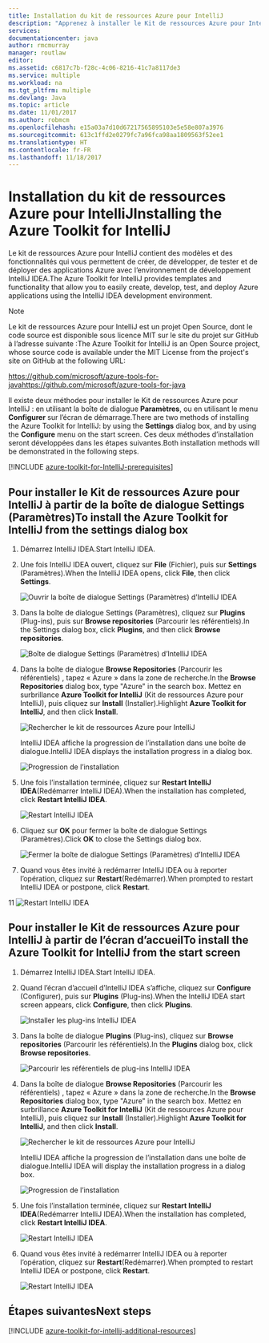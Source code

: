 ```yaml
---
title: Installation du kit de ressources Azure pour IntelliJ
description: "Apprenez à installer le Kit de ressources Azure pour IntelliJ IDEA."
services: 
documentationcenter: java
author: rmcmurray
manager: routlaw
editor: 
ms.assetid: c6817c7b-f28c-4c06-8216-41c7a8117de3
ms.service: multiple
ms.workload: na
ms.tgt_pltfrm: multiple
ms.devlang: Java
ms.topic: article
ms.date: 11/01/2017
ms.author: robmcm
ms.openlocfilehash: e15a03a7d10d67217565895103e5e58e807a3976
ms.sourcegitcommit: 613c1ffd2e0279fc7a96fca98aa1809563f52ee1
ms.translationtype: HT
ms.contentlocale: fr-FR
ms.lasthandoff: 11/18/2017
---
```

# <a name="installing-the-azure-toolkit-for-intellij"></a><span data-ttu-id="651cd-103">Installation du kit de ressources Azure pour IntelliJ</span><span class="sxs-lookup"><span data-stu-id="651cd-103">Installing the Azure Toolkit for IntelliJ</span></span>

<span data-ttu-id="651cd-104">Le kit de ressources Azure pour IntelliJ contient des modèles et des fonctionnalités qui vous permettent de créer, de développer, de tester et de déployer des applications Azure avec l’environnement de développement IntelliJ IDEA.</span><span class="sxs-lookup"><span data-stu-id="651cd-104">The Azure Toolkit for IntelliJ provides templates and functionality that allow you to easily create, develop, test, and deploy Azure applications using the IntelliJ IDEA development environment.</span></span>

> [!NOTE] 
> 
> <span data-ttu-id="651cd-105">Le kit de ressources Azure pour IntelliJ est un projet Open Source, dont le code source est disponible sous licence MIT sur le site du projet sur GitHub à l’adresse suivante :</span><span class="sxs-lookup"><span data-stu-id="651cd-105">The Azure Toolkit for IntelliJ is an Open Source project, whose source code is available under the MIT License from the project's site on GitHub at the following URL:</span></span> 
> 
> <span data-ttu-id="651cd-106"><https://github.com/microsoft/azure-tools-for-java></span><span class="sxs-lookup"><span data-stu-id="651cd-106"><https://github.com/microsoft/azure-tools-for-java></span></span> 
> 

<span data-ttu-id="651cd-107">Il existe deux méthodes pour installer le Kit de ressources Azure pour IntelliJ : en utilisant la boîte de dialogue **Paramètres**, ou en utilisant le menu **Configurer** sur l’écran de démarrage.</span><span class="sxs-lookup"><span data-stu-id="651cd-107">There are two methods of installing the Azure Toolkit for IntelliJ: by using the **Settings** dialog box, and by using the **Configure** menu on the start screen.</span></span> <span data-ttu-id="651cd-108">Ces deux méthodes d’installation seront développées dans les étapes suivantes.</span><span class="sxs-lookup"><span data-stu-id="651cd-108">Both installation methods will be demonstrated in the following steps.</span></span>

[!INCLUDE [azure-toolkit-for-IntelliJ-prerequisites](../includes/azure-toolkit-for-intellij-prerequisites.md)]

## <a name="to-install-the-azure-toolkit-for-intellij-from-the-settings-dialog-box"></a><span data-ttu-id="651cd-109">Pour installer le Kit de ressources Azure pour IntelliJ à partir de la boîte de dialogue Settings (Paramètres)</span><span class="sxs-lookup"><span data-stu-id="651cd-109">To install the Azure Toolkit for IntelliJ from the settings dialog box</span></span>

1. <span data-ttu-id="651cd-110">Démarrez IntelliJ IDEA.</span><span class="sxs-lookup"><span data-stu-id="651cd-110">Start IntelliJ IDEA.</span></span>

1. <span data-ttu-id="651cd-111">Une fois IntelliJ IDEA ouvert, cliquez sur **File** (Fichier), puis sur **Settings** (Paramètres).</span><span class="sxs-lookup"><span data-stu-id="651cd-111">When the IntelliJ IDEA opens, click **File**, then click **Settings**.</span></span>
   
   ![Ouvrir la boîte de dialogue Settings (Paramètres) d’IntelliJ IDEA][01a]

1. <span data-ttu-id="651cd-113">Dans la boîte de dialogue Settings (Paramètres), cliquez sur **Plugins** (Plug-ins), puis sur **Browse repositories** (Parcourir les référentiels).</span><span class="sxs-lookup"><span data-stu-id="651cd-113">In the Settings dialog box, click **Plugins**, and then click **Browse repositories**.</span></span>
   
   ![Boîte de dialogue Settings (Paramètres) d’IntelliJ IDEA][02a]

1. <span data-ttu-id="651cd-115">Dans la boîte de dialogue **Browse Repositories** (Parcourir les référentiels) , tapez « Azure » dans la zone de recherche.</span><span class="sxs-lookup"><span data-stu-id="651cd-115">In the **Browse Repositories** dialog box, type "Azure" in the search box.</span></span> <span data-ttu-id="651cd-116">Mettez en surbrillance **Azure Toolkit for IntelliJ** (Kit de ressources Azure pour IntelliJ), puis cliquez sur **Install** (Installer).</span><span class="sxs-lookup"><span data-stu-id="651cd-116">Highlight **Azure Toolkit for IntelliJ**, and then click **Install**.</span></span>
   
   ![Rechercher le kit de ressources Azure pour IntelliJ][03]
   
   <span data-ttu-id="651cd-118">IntelliJ IDEA affiche la progression de l’installation dans une boîte de dialogue.</span><span class="sxs-lookup"><span data-stu-id="651cd-118">IntelliJ IDEA displays the installation progress in a dialog box.</span></span>
   
   ![Progression de l’installation][04]

1. <span data-ttu-id="651cd-120">Une fois l’installation terminée, cliquez sur **Restart IntelliJ IDEA**(Redémarrer IntelliJ IDEA).</span><span class="sxs-lookup"><span data-stu-id="651cd-120">When the installation has completed, click **Restart IntelliJ IDEA**.</span></span>
   
   ![Restart IntelliJ IDEA][05]

1. <span data-ttu-id="651cd-122">Cliquez sur **OK** pour fermer la boîte de dialogue Settings (Paramètres).</span><span class="sxs-lookup"><span data-stu-id="651cd-122">Click **OK** to close the Settings dialog box.</span></span>
   
   ![Fermer la boîte de dialogue Settings (Paramètres) d’IntelliJ IDEA][06]

1. <span data-ttu-id="651cd-124">Quand vous êtes invité à redémarrer IntelliJ IDEA ou à reporter l’opération, cliquez sur **Restart**(Redémarrer).</span><span class="sxs-lookup"><span data-stu-id="651cd-124">When prompted to restart IntelliJ IDEA or postpone, click **Restart**.</span></span>
   
<span data-ttu-id="651cd-125">1</span><span class="sxs-lookup"><span data-stu-id="651cd-125">1</span></span>   ![Restart IntelliJ IDEA][07]

## <a name="to-install-the-azure-toolkit-for-intellij-from-the-start-screen"></a><span data-ttu-id="651cd-127">Pour installer le Kit de ressources Azure pour IntelliJ à partir de l’écran d’accueil</span><span class="sxs-lookup"><span data-stu-id="651cd-127">To install the Azure Toolkit for IntelliJ from the start screen</span></span>

1. <span data-ttu-id="651cd-128">Démarrez IntelliJ IDEA.</span><span class="sxs-lookup"><span data-stu-id="651cd-128">Start IntelliJ IDEA.</span></span>

1. <span data-ttu-id="651cd-129">Quand l’écran d’accueil d’IntelliJ IDEA s’affiche, cliquez sur **Configure** (Configurer), puis sur **Plugins** (Plug-ins).</span><span class="sxs-lookup"><span data-stu-id="651cd-129">When the IntelliJ IDEA start screen appears, click **Configure**, then click **Plugins**.</span></span>
   
   ![Installer les plug-ins IntelliJ IDEA][01b]

1. <span data-ttu-id="651cd-131">Dans la boîte de dialogue **Plugins** (Plug-ins), cliquez sur **Browse repositories** (Parcourir les référentiels).</span><span class="sxs-lookup"><span data-stu-id="651cd-131">In the **Plugins** dialog box, click **Browse repositories**.</span></span>
   
   ![Parcourir les référentiels de plug-ins IntelliJ IDEA][02b]

1. <span data-ttu-id="651cd-133">Dans la boîte de dialogue **Browse Repositories** (Parcourir les référentiels) , tapez « Azure » dans la zone de recherche.</span><span class="sxs-lookup"><span data-stu-id="651cd-133">In the **Browse Repositories** dialog box, type "Azure" in the search box.</span></span> <span data-ttu-id="651cd-134">Mettez en surbrillance **Azure Toolkit for IntelliJ** (Kit de ressources Azure pour IntelliJ), puis cliquez sur **Install** (Installer).</span><span class="sxs-lookup"><span data-stu-id="651cd-134">Highlight **Azure Toolkit for IntelliJ**, and then click **Install**.</span></span>
   
   ![Rechercher le kit de ressources Azure pour IntelliJ][03]
   
   <span data-ttu-id="651cd-136">IntelliJ IDEA affiche la progression de l’installation dans une boîte de dialogue.</span><span class="sxs-lookup"><span data-stu-id="651cd-136">IntelliJ IDEA will display the installation progress in a dialog box.</span></span>
   
   ![Progression de l’installation][04]

1. <span data-ttu-id="651cd-138">Une fois l’installation terminée, cliquez sur **Restart IntelliJ IDEA**(Redémarrer IntelliJ IDEA).</span><span class="sxs-lookup"><span data-stu-id="651cd-138">When the installation has completed, click **Restart IntelliJ IDEA**.</span></span>
   
   ![Restart IntelliJ IDEA][05]

1. <span data-ttu-id="651cd-140">Quand vous êtes invité à redémarrer IntelliJ IDEA ou à reporter l’opération, cliquez sur **Restart**(Redémarrer).</span><span class="sxs-lookup"><span data-stu-id="651cd-140">When prompted to restart IntelliJ IDEA or postpone, click **Restart**.</span></span>
   
   ![Restart IntelliJ IDEA][07]

## <a name="next-steps"></a><span data-ttu-id="651cd-142">Étapes suivantes</span><span class="sxs-lookup"><span data-stu-id="651cd-142">Next steps</span></span>

[!INCLUDE [azure-toolkit-for-intellij-additional-resources](../includes/azure-toolkit-for-intellij-additional-resources.md)]

<!-- URL List -->

<!-- IMG List -->

[01a]: media/azure-toolkit-for-intellij-installation/01-intellij-file-settings.png
[01b]: media/azure-toolkit-for-intellij-installation/01-intellij-configure-dropdown.png
[02a]: media/azure-toolkit-for-intellij-installation/02-intellij-settings-dialog.png
[02b]: media/azure-toolkit-for-intellij-installation/02-intellij-plugins-dialog.png
[03]: media/azure-toolkit-for-intellij-installation/03-intellij-browse-repositories.png
[04]: media/azure-toolkit-for-intellij-installation/04-install-progress.png
[05]: media/azure-toolkit-for-intellij-installation/05-restart-intellij.png
[06]: media/azure-toolkit-for-intellij-installation/06-intellij-settings-dialog.png
[07]: media/azure-toolkit-for-intellij-installation/07-restart-intellij.png
